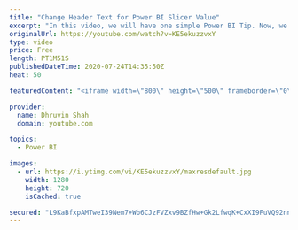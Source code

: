 ```yaml
---
title: "Change Header Text for Power BI Slicer Value"
excerpt: "In this video, we will have one simple Power BI Tip. Now, we can change Slicer Header Text Conditionally as well as manually in Power BI.  #PowerBI #PowerBITip #PowerBIService Contact me for any Questions, Consulting Service or Development Service:   LinkedIn: https://www.linkedin.com/in/dhruvin-shah-2134a6117/"
originalUrl: https://youtube.com/watch?v=KE5ekuzzvxY
type: video
price: Free
length: PT1M51S
publishedDateTime: 2020-07-24T14:35:50Z
heat: 50

featuredContent: "<iframe width=\"800\" height=\"500\" frameborder=\"0\" src=\"https://www.youtube.com/embed/KE5ekuzzvxY\" allow=\"accelerometer; autoplay; encrypted-media; gyroscope; picture-in-picture\" allowfullscreen></iframe>"

provider:
  name: Dhruvin Shah
  domain: youtube.com

topics:
  - Power BI

images:
  - url: https://i.ytimg.com/vi/KE5ekuzzvxY/maxresdefault.jpg
    width: 1280
    height: 720
    isCached: true

secured: "L9KaBfxpAMTweI39Nem7+Wb6CJzFVZxv9BZfHw+Gk2LfwqK+CxXI9FuVQ92nnhUTw2QlBMg4CrTVd6Hgqc/yaBBq2B7LuP1zdGiks1EMzQ3veurs1QNHV0/bCOmn0Blz6MXaKqwpEDfQtFpG7MdIG1XBIewlzO4Fim7fAZB7Yi9OG+ManSOjlUZY//SQpZeEKDeYsPewz74Z8jmQANnNqeVzgLENjF6Dyy/TNWNGwVLywAAjJ4rOSuXMqKIsa+9XKJlPbTcJVfnCW5mQDXr13J16PP8WYaIFXgbb9pXeM8hRbv8J9s237un5DmzpCSndk4+ounsPPzP6Hir7VAOZIsYSKlko639GbA3JnpOd/Wr7ixbBxm3QO7R1Bh5sE0dgR/u2ZyxzO00VitWD+k4AvwLxHSY1ac/xLuk9wvIzdrw=;GYmSoMFZSN8nzEfPaKuuJg=="
---
```



